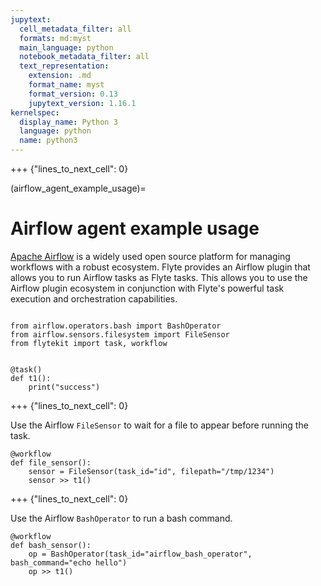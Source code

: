 ```yaml
---
jupytext:
  cell_metadata_filter: all
  formats: md:myst
  main_language: python
  notebook_metadata_filter: all
  text_representation:
    extension: .md
    format_name: myst
    format_version: 0.13
    jupytext_version: 1.16.1
kernelspec:
  display_name: Python 3
  language: python
  name: python3
---
```


+++ {"lines_to_next_cell": 0}

(airflow_agent_example_usage)=
# Airflow agent example usage
[Apache Airflow](https://airflow.apache.org) is a widely used open source
platform for managing workflows with a robust ecosystem. Flyte provides an
Airflow plugin that allows you to run Airflow tasks as Flyte tasks.
This allows you to use the Airflow plugin ecosystem in conjunction with
Flyte's powerful task execution and orchestration capabilities.

```{code-cell}

from airflow.operators.bash import BashOperator
from airflow.sensors.filesystem import FileSensor
from flytekit import task, workflow


@task()
def t1():
    print("success")
```

+++ {"lines_to_next_cell": 0}

Use the Airflow `FileSensor` to wait for a file to appear before running the task.

```{code-cell}
@workflow
def file_sensor():
    sensor = FileSensor(task_id="id", filepath="/tmp/1234")
    sensor >> t1()
```

+++ {"lines_to_next_cell": 0}

Use the Airflow `BashOperator` to run a bash command.

```{code-cell}
@workflow
def bash_sensor():
    op = BashOperator(task_id="airflow_bash_operator", bash_command="echo hello")
    op >> t1()
```
